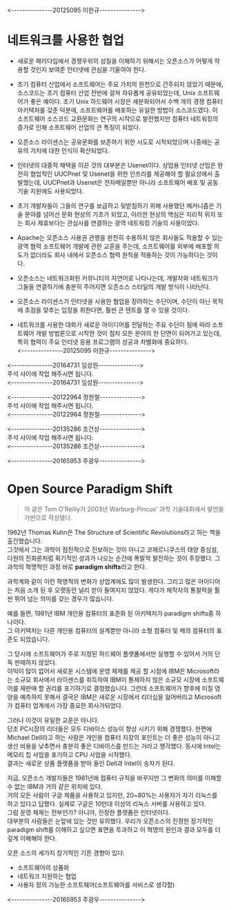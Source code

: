﻿<---------------20125095 이한규--------------->  
# 네트워크를 사용한 협업  
* 새로운 패러다임에서 경쟁우위의 성질을 이해하기 위해서는 오픈소스가 어떻게 작용할 것인지 보여준 인터넷에 관심을 기울여야 한다.  


* 초기 컴퓨터 산업에서 소프트웨어는 주요 가치의 원천으로 간주되지 않았기 때문에, 소스코드는 초기 컴퓨터 산업 전반에 걸쳐 자유롭게 공유되었는데, Unix 소프트웨어가 좋은 예이다. 초기 Unix 하드웨어 시장은 세분화되어서 수백 개의 경쟁 컴퓨터 아키텍처를 갖춘 덕분에, 소프트웨어를 배포하는 유일한 방법이 소스코드였다. 이 소프트웨어 소스코드 교환문화는 연구의 시작으로 발전했지만 컴퓨터 네트워킹의 증가로 인해 소프트웨어 산업의 큰 특징이 되었다.  


* 오픈소스 라이센스는 공유문화를 보존하기 위한 시도로 시작되었으며 나중에는 공유의 가치에 대한 인식이 확산되었다.  


* 인터넷의 대중적 채택을 이끈 것의 대부분은 Usenet이다. 상업용 인터넷 산업은 완전히 협업적인 UUCPnet 및 Usenet을 위한 인프라를 제공해야 할 필요성에서 출발했는데, UUCPnet과 Usenet은 전자메일뿐만 아니라 소프트웨어 배포 및 공동 기술 지원에도 사용되었다.  


* 초기 개발자들이 그들의 연구를 보급하고 뒷받침하기 위해 사용했던 메커니즘은 기술 분야를 넘어선 문화 현상의 기초가 되었고, 이러한 현상의 핵심은 지리적 위치 또는 회사 제휴보다는 관심사를 연결하는 광역 네트워킹 기술의 사용이었다.  


* Apache는 오픈소스 사용권 관행을 완전히 수용하지 않은 회사들도 적용할 수 있는 광역 협력 소프트웨어 개발에 관한 교훈을 주는데, 소프트웨어를 외부에 배포할 의도가 없더라도 회사 내에서 오픈소스 협력 원칙을 적용하는 것이 가능하다는 것이다.  


* 오픈소스는 네트워크화된 커뮤니티의 자연어로 나타나는데, 개발자와 네트워크가 그들을 연결하기에 충분히 주어지면 오픈소스 스타일의 개발 방식이 나타난다.  


* 오픈소스 라이센스가 인터넷을 사용한 협업을 장려하는 수단이며, 수단이 아닌 목적에 초점을 맞추는 입장을 취한다면, 훨씬 큰 텐트를 열 수 있을 것이다.  


* 네트워크를 사용한 대화가 새로운 아이디어를 전달하는 주요 수단이 됨에 따라 소프트웨어 개발 방법론으로 시작한 것이 점차 모든 분야의 한 단면이 되어가고 있는데, 특히 협력이 주요 인터넷 응용 프로그램의 성공과 차별화에 중요하다.  
<---------------20125095 이한규--------------->  



<---------------20164731 임성원--------------->  
주석 사이에 작업 해주시면 됩니다.  
<---------------20164731 임성원--------------->  



<---------------20122964 정원철--------------->  
주석 사이에 작업 해주시면 됩니다.  
<---------------20122964 정원철--------------->  



<---------------20135286 조건상--------------->  
주석 사이에 작업 해주시면 됩니다.  
<---------------20135286 조건상--------------->  



<---------------20165953 주광우--------------->  
# Open Source Paradigm Shift 
> 이 글은 Tom O'Reilly가 2003년 Warburg-Pincus' 과학 기술대회에서 발언을 가반으로 작성됐다.

1962년 Thomas Kuhn은 The Structure of Scientific Revolutions라고 하는 책을 출간했습니다.  
그것에서 그는 과학이 점진적으로 진보하는 것이 아니고 코페르니쿠스의 태양 중심설, 다원의 진화론처럼
획기적인 성과가 나오는 순간에 폭발적 팔전하는 것이 주장했다.
그 과학의 혁명적인 과정 바로 **paradigm shifts**라고 한다.

과학계와 같이 이런 혁명적의 변화가 상업계에도 많이 발생한다. 
그리고 많은 아이디어는 처음 소개 된 후 오랫동안 널리 받아 들여지지 않았다. 
게다가 제작자의 통찰력을 훨씬 뛰어 넘는 의미를 갖는 경우가 많습니다.

예를 들면, 1981년 IBM 개인용 컴퓨터의 표준화 된 아키텍처가 paradigm shifts중 하나이다.  
그 아키텍처는 다른 개인용 컴퓨터의 설계뿐만 아니라 소형 컴퓨터 및 메의 컴퓨터의 표준도 되었습니다.

그 당시에 소프트웨어가 주로 지정된 하드웨어 플랫폼에서만 실행할 수 있어서 거의 단독 판매하지 않았다.  
이익이 많이 없어서 새로운 시스템에 운영 체제를 제공 할 시점에 IBM은 Microsoft라는 소규모 회사에서 라이센스를 취득하여 IBM이 통제하지 않은 소규모 시장에 소프트웨어를 재판매 할 권리를 포기하기로 결정했습니다. 그런데 소프트웨어가 향후에 미칠 영양을 예측하지 못해서 결국은 IBM은 새로운 시장에서 리더십을 잃어버리고 Microsoft가 컴퓨터 업계에서 가장 중요한 회사가되었다.

그러나 이것이 유일한 교훈은 아니다.  
당초 PC시장의 리더들은 모두 디바이스 성능이 향상 시키기 위해 경쟁했다. 한편에 Michael Dell라고 하는 사람은 개인용 컴퓨터 지장의 포인트는 더 좋은 성능이 아니고 생산 비용을 낮추면서 충분히 좋은 디바이스를 만드는 거라고 행각했다. 동시에 Intel는 메모리 칩 사업을 포기하고 CPU 사업을 시작했다.  
결과는 새로운 상품 플랫폼을 받아 들인 Dell과 Intel이 승자가 된다.

지금, 오픈소스 개발자들은 1981년에 컴퓨터 규칙을 바꾸지만 그 변화의 의미를 이해할 수 없는 IBM과 거의 같은 위치에 있다.  
거의 모든 사람이 구글 제품을 사용하고 있지만, 20~80%는 사용자가 자기 리눅스를 하고 있다고 답했다. 실제로 구글은 10만대 이상의 리눅스 서버를 사용하고 있다.  
그럼 운영 체재는 전부인가? 아니야, 진정한 플랫폼은 인터넷이다.  
대부분의 사람들은 눈앞에 있는 것만 유의했다. 우리가 오픈소스의 진정한 장기적인 paradigm shift를 이해하고 싶으면 표면을 투과하고 이 혁명의 원인과 결과 모두를 더 깊게 이해해야 한다.

오픈 소스의 세가지 장기적인 기픈 경향이 있다:
- 소프트웨어의 상품화
- 네트워크 지원하는 협업
- 사용자 정의 가능한 소프트웨어(소프트웨어를 서비스로 생각함)

<---------------20165953 주광우--------------->  